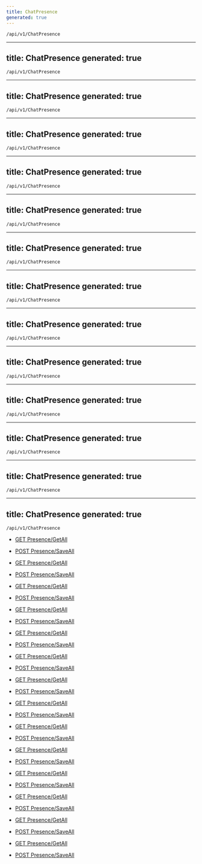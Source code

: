 ```yaml
---
title: ChatPresence
generated: true
---
```


```http
/api/v1/ChatPresence
```

---
title: ChatPresence
generated: true
---

```http
/api/v1/ChatPresence
```

---
title: ChatPresence
generated: true
---

```http
/api/v1/ChatPresence
```

---
title: ChatPresence
generated: true
---

```http
/api/v1/ChatPresence
```

---
title: ChatPresence
generated: true
---

```http
/api/v1/ChatPresence
```

---
title: ChatPresence
generated: true
---

```http
/api/v1/ChatPresence
```

---
title: ChatPresence
generated: true
---

```http
/api/v1/ChatPresence
```

---
title: ChatPresence
generated: true
---

```http
/api/v1/ChatPresence
```

---
title: ChatPresence
generated: true
---

```http
/api/v1/ChatPresence
```

---
title: ChatPresence
generated: true
---

```http
/api/v1/ChatPresence
```

---
title: ChatPresence
generated: true
---

```http
/api/v1/ChatPresence
```

---
title: ChatPresence
generated: true
---

```http
/api/v1/ChatPresence
```

---
title: ChatPresence
generated: true
---

```http
/api/v1/ChatPresence
```

---
title: ChatPresence
generated: true
---

```http
/api/v1/ChatPresence
```




* [GET Presence/GetAll](v1ChatPresence_GetChatPresence.md)

* [POST Presence/SaveAll](v1ChatPresence_SaveChatPresence.md)


* [GET Presence/GetAll](v1ChatPresence_GetChatPresence.md)

* [POST Presence/SaveAll](v1ChatPresence_SaveChatPresence.md)


* [GET Presence/GetAll](v1ChatPresence_GetChatPresence.md)

* [POST Presence/SaveAll](v1ChatPresence_SaveChatPresence.md)


* [GET Presence/GetAll](v1ChatPresence_GetChatPresence.md)

* [POST Presence/SaveAll](v1ChatPresence_SaveChatPresence.md)


* [GET Presence/GetAll](v1ChatPresence_GetChatPresence.md)

* [POST Presence/SaveAll](v1ChatPresence_SaveChatPresence.md)


* [GET Presence/GetAll](v1ChatPresence_GetChatPresence.md)

* [POST Presence/SaveAll](v1ChatPresence_SaveChatPresence.md)


* [GET Presence/GetAll](v1ChatPresence_GetChatPresence.md)

* [POST Presence/SaveAll](v1ChatPresence_SaveChatPresence.md)


* [GET Presence/GetAll](v1ChatPresence_GetChatPresence.md)

* [POST Presence/SaveAll](v1ChatPresence_SaveChatPresence.md)


* [GET Presence/GetAll](v1ChatPresence_GetChatPresence.md)

* [POST Presence/SaveAll](v1ChatPresence_SaveChatPresence.md)


* [GET Presence/GetAll](v1ChatPresence_GetChatPresence.md)

* [POST Presence/SaveAll](v1ChatPresence_SaveChatPresence.md)


* [GET Presence/GetAll](v1ChatPresence_GetChatPresence.md)

* [POST Presence/SaveAll](v1ChatPresence_SaveChatPresence.md)


* [GET Presence/GetAll](v1ChatPresence_GetChatPresence.md)

* [POST Presence/SaveAll](v1ChatPresence_SaveChatPresence.md)


* [GET Presence/GetAll](v1ChatPresence_GetChatPresence.md)

* [POST Presence/SaveAll](v1ChatPresence_SaveChatPresence.md)


* [GET Presence/GetAll](v1ChatPresence_GetChatPresence.md)

* [POST Presence/SaveAll](v1ChatPresence_SaveChatPresence.md)